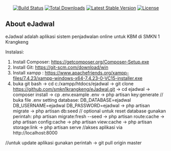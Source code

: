 <p align="center">
<a href="https://travis-ci.org/laravel/framework"><img src="https://travis-ci.org/laravel/framework.svg" alt="Build Status"></a>
<a href="https://packagist.org/packages/laravel/framework"><img src="https://img.shields.io/packagist/dt/laravel/framework" alt="Total Downloads"></a>
<a href="https://packagist.org/packages/laravel/framework"><img src="https://img.shields.io/packagist/v/laravel/framework" alt="Latest Stable Version"></a>
<a href="https://packagist.org/packages/laravel/framework"><img src="https://img.shields.io/packagist/l/laravel/framework" alt="License"></a>
</p>

## About eJadwal

eJadwal adalah aplikasi sistem penjadwalan online untuk KBM di SMKN 1 Krangkeng

Instalasi:
1. Install Composer: https://getcomposer.org/Composer-Setup.exe
2. Install Git: https://git-scm.com/download/win
3. Install xampp : https://www.apachefriends.org/xampp-files/7.4.23/xampp-windows-x64-7.4.23-0-VC15-installer.exe
4. buka git bash 
-> cd c:/xampp/htdocs/ejadwal
-> git clone https://github.com/smkn1krangkeng/eJadwal.git
-> cd ejadwal
-> composer install
-> cp .env.example .env
-> php artisan key:generate
// buka file .env setting database:
DB_DATABASE=ejadwal
DB_USERNAME=ejadwal
DB_PASSWORD=ejadwal
-> php artisan migrate
-> php artisan db:seed
// optional
untuk reset database gunakan perintah: php artisan migrate:fresh --seed
-> php artisan route:cache
-> php artisan config:cache
-> php artisan view:cache
-> php artisan storage:link
-> php artisan serve
//akses aplikasi via http://localhost:8000

//untuk update aplikasi gunakan perintah
-> git pull origin master
